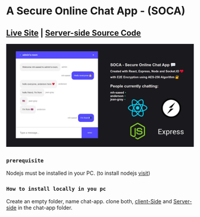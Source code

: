 # A Secure Online Chat App - (SOCA)
## [Live Site](https://mh-saeed-chat.netlify.app/)  |  [Server-side Source Code ](https://github.com/mh-saeed/server_BackEndOfChatApp/)

![UI](https://github.com/mh-saeed/client_frontEndOfChatApp/blob/master/src/icons/UI_img.jpg?raw=true)

### `prerequisite`
Nodejs must be installed in your PC. (to install nodejs [visit](https://nodejs.org/en/))
### `How to install locally in you pc`


Create an empty folder, name chat-app.
clone both, [client-Side](https://github.com/mh-saeed/client_frontEndOfChatApp) and [Server-side](https://github.com/mh-saeed/server_BackEndOfChatApp/) in the chat-app folder.

